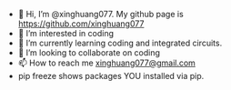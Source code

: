 - 👋 Hi, I’m @xinghuang077. My github page is https://github.com/xinghuang077
- 👀 I’m interested in coding
- 🌱 I’m currently learning coding and integrated circuits.
- 💞️ I’m looking to collaborate on coding
- 📫 How to reach me xinghuang077@gmail.com
- pip freeze shows packages YOU installed via pip.

<!---
xinghuang077/xinghuang077 is a ✨ special ✨ repository because its `README.md` (this file) appears on your GitHub profile.
You can click the Preview link to take a look at your changes.
--->
